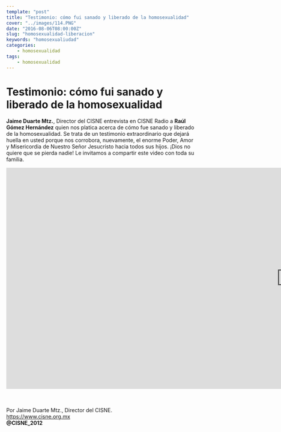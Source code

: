 ```yaml
---
template: "post"
title: "Testimonio: cómo fui sanado y liberado de la homosexualidad"
cover: "../images/114.PNG"
date: "2016-08-06T08:00:00Z"
slug: "homosexualidad-liberacion"
keywords: "homosexualiudad"
categories: 
    - homosexualidad
tags: 
    - homosexualidad
---
```


# Testimonio: cómo fui sanado y liberado de la homosexualidad
**Jaime Duarte Mtz.**, Director del CISNE entrevista en CISNE Radio a **Raúl Gómez Hernández** quien nos platica acerca de cómo fue sanado y liberado de la homosexualidad. Se trata de un testimonio extraordinario que dejará huella en usted porque nos corrobora, nuevamente, el enorme Poder, Amor y Misericordia de Nuestro Señor Jesucristo hacia todos sus hijos. ¡Dios no quiere que se pierda nadie!
Le invitamos a compartir este video con toda su familia.


<iframe width="1520" height="589" src="https://www.youtube.com/embed/a8lrj1246KA" title="YouTube video player" frameborder="0" allow="accelerometer; autoplay; clipboard-write; encrypted-media; gyroscope; picture-in-picture" allowfullscreen></iframe>

<br/><br/>
Por Jaime Duarte Mtz., Director del CISNE.  
<https://www.cisne.org.mx>  
**@CISNE_2012**